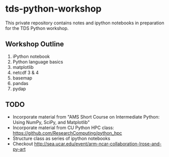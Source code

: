 tds-python-workshop
===================

This private repository contains notes and ipython notebooks in preparation for the TDS Python workshop.


## Workshop Outline

1. iPython notebook
2. Python language basics
3. matplotlib
4. netcdf 3 & 4
5. basemap
6. pandas
7. pydap


## TODO
- Incorporate material from "AMS Short Course on Intermediate Python: Using NumPy, SciPy, and Matplotlib"
- Incorporate material from CU Python HPC class: <https://github.com/ResearchComputing/python_hpc>
- Structure class as series of ipython notebooks
- Checkout <http://sea.ucar.edu/event/arm-ncar-collaboration-lrose-and-py-art>
